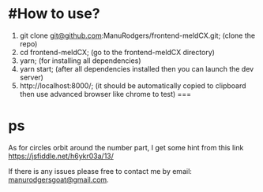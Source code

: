 #How to use?
===
1. git clone git@github.com:ManuRodgers/frontend-meldCX.git; (clone the repo)
2. cd frontend-meldCX; (go to the frontend-meldCX directory)
3. yarn;  (for installing all dependencies)
4. yarn start; (after all dependencies installed then you can launch the dev server)
5. http://localhost:8000/; (it should be automatically copied to clipboard then use advanced browser like chrome to test)
===
# ps
As for circles orbit around the number part, I get some hint from this link https://jsfiddle.net/h6ykr03a/13/

If there is any issues please free to contact me by email: manurodgersgoat@gmail.com.
